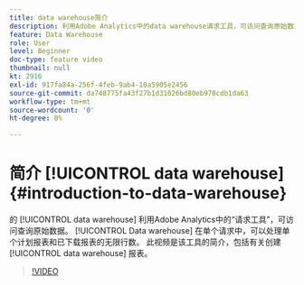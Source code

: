 ```yaml
---
title: data warehouse简介
description: 利用Adobe Analytics中的data warehouse请求工具，可访问查询原始数据。 Data warehouse可以在单个请求中处理单个计划报表和下载报表的无限行数。 本视频介绍了该工具，包括创建 Data Warehouse 报表的演练。
feature: Data Warehouse
role: User
level: Beginner
doc-type: feature video
thumbnail: null
kt: 2916
exl-id: 917fa84a-256f-4feb-9ab4-10a5905e2456
source-git-commit: da748775fa43f27b1d31026bd80eb970cdb1da63
workflow-type: tm+mt
source-wordcount: '0'
ht-degree: 0%

---
```


# 简介 [!UICONTROL data warehouse] {#introduction-to-data-warehouse}

的 [!UICONTROL data warehouse] 利用Adobe Analytics中的“请求工具”，可访问查询原始数据。 [!UICONTROL Data warehouse] 在单个请求中，可以处理单个计划报表和已下载报表的无限行数。 此视频是该工具的简介，包括有关创建 [!UICONTROL data warehouse] 报表。

>[!VIDEO](https://video.tv.adobe.com/v/27306/?quality=12)
